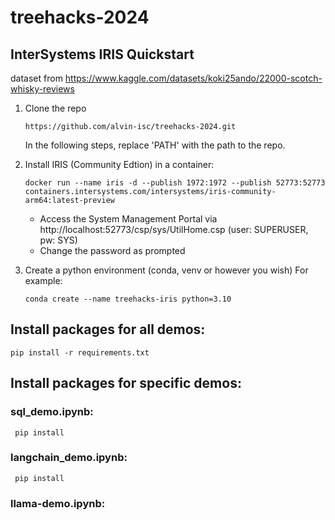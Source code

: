 # treehacks-2024
## InterSystems IRIS Quickstart

dataset from https://www.kaggle.com/datasets/koki25ando/22000-scotch-whisky-reviews

1. Clone the repo
    ```
    https://github.com/alvin-isc/treehacks-2024.git
    ```
    In the following steps, replace 'PATH' with the path to the repo. 
2. Install IRIS (Community Edtion) in a container:
    ```
    docker run --name iris -d --publish 1972:1972 --publish 52773:52773 containers.intersystems.com/intersystems/iris-community-arm64:latest-preview 
    ```
    - Access the System Management Portal via http://localhost:52773/csp/sys/UtilHome.csp (user: SUPERUSER, pw: SYS)
    - Change the password as prompted
3. Create a python environment (conda, venv or however you wish) For example:
    
    ```
    conda create --name treehacks-iris python=3.10
    ``` 
    
## Install packages for all demos:
```
pip install -r requirements.txt
```

## Install packages for specific demos:
### sql_demo.ipynb:
```
 pip install 
```

### langchain_demo.ipynb:
```
 pip install 
```

### llama-demo.ipynb: